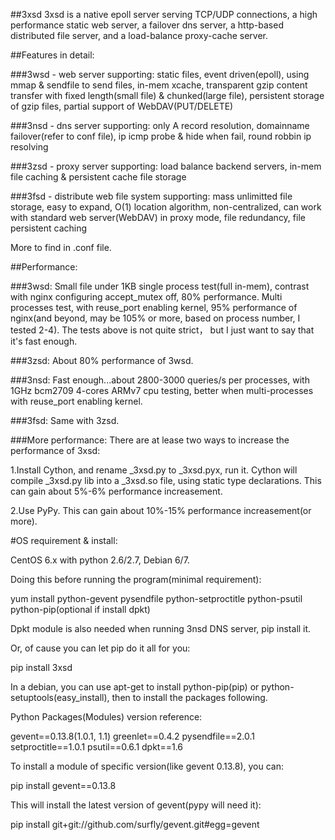 ##3xsd
3xsd is a native epoll server serving TCP/UDP connections, a high performance static web server, a
failover dns server, a http-based distributed file server, and a load-balance proxy-cache server.

##Features in detail:

###3wsd - web server
       supporting: static files, event driven(epoll), using mmap & sendfile to send files,
       in-mem xcache, transparent gzip content transfer with fixed length(small file) & 
       chunked(large file), persistent storage of gzip files,
       partial support of WebDAV(PUT/DELETE)
       
###3nsd - dns server
       supporting: only A record resolution, domainname failover(refer to conf file),
       ip icmp probe & hide when fail, round robbin ip resolving
       
###3zsd - proxy server
       supporting: load balance backend servers, in-mem file caching & 
       persistent cache file storage

###3fsd - distribute web file system
       supporting: mass unlimitted file storage, easy to expand,
       O(1) location algorithm, non-centralized, can work with standard web server(WebDAV)
       in proxy mode, file redundancy, file persistent caching

More to find in .conf file.

##Performance:

###3wsd:
  Small file under 1KB single process test(full in-mem), contrast with nginx configuring
  accept_mutex off, 80% performance.
  Multi processes test, with reuse_port enabling kernel, 95% performance of nginx(and beyond,
  may be 105% or more, based on process number, I tested 2-4).
  The tests above is not quite strict， but I just want to say that it's fast enough.
  
###3zsd:
  About 80% performance of 3wsd.
  
###3nsd:
  Fast enough...about 2800-3000 queries/s per processes, with 1GHz bcm2709 4-cores ARMv7
  cpu testing, better when multi-processes with reuse_port enabling kernel.
  
###3fsd:
  Same with 3zsd.
  
###More performance:
There are at lease two ways to increase the performance of 3xsd:

  1.Install Cython, and rename _3xsd.py to _3xsd.pyx, run it. 
    Cython will compile _3xsd.py lib into a _3xsd.so file, using static type declarations.
    This can gain about 5%-6% performance increasement.
    
  2.Use PyPy.
    This can gain about 10%-15% performance increasement(or more).

#OS requirement & install: 

CentOS 6.x with python 2.6/2.7, Debian 6/7.

Doing this before running the program(minimal requirement):

  yum install python-gevent pysendfile python-setproctitle python-psutil python-pip(optional if install dpkt)
  
Dpkt module is also needed when running 3nsd DNS server, pip install it.

Or, of cause you can let pip do it all for you:

  pip install 3xsd

In a debian, you can use apt-get to install python-pip(pip) or python-setuptools(easy_install),
then to install the packages following.

Python Packages(Modules) version reference:

  gevent==0.13.8(1.0.1, 1.1)
  greenlet==0.4.2
  pysendfile==2.0.1
  setproctitle==1.0.1
  psutil==0.6.1
  dpkt==1.6

To install a module of specific version(like gevent 0.13.8), you can:

  pip install gevent==0.13.8

This will install the latest version of gevent(pypy will need it):

  pip install git+git://github.com/surfly/gevent.git#egg=gevent
